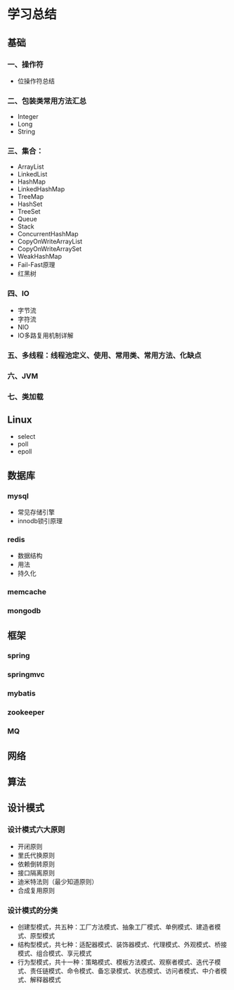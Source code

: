 # 学习总结

## 基础

### 一、操作符
* 位操作符总结

### 二、包装类常用方法汇总
* Integer
* Long
* String

### 三、集合：
* ArrayList
* LinkedList
* HashMap
* LinkedHashMap
* TreeMap
* HashSet
* TreeSet
* Queue
* Stack
* ConcurrentHashMap
* CopyOnWriteArrayList
* CopyOnWriteArraySet
* WeakHashMap
* Fail-Fast原理
* 红黑树

### 四、IO
* 字节流
* 字符流
* NIO
* IO多路复用机制详解

### 五、多线程：线程池定义、使用、常用类、常用方法、化缺点
### 六、JVM
### 七、类加载


## Linux
* select
* poll
* epoll

## 数据库
### mysql
* 常见存储引擎
* innodb锁引原理

### redis
* 数据结构
* 用法
* 持久化

### memcache

### mongodb


## 框架
### spring
### springmvc
### mybatis
### zookeeper
### MQ



## 网络


## 算法


## 设计模式
### 设计模式六大原则
* 开闭原则
* 里氏代换原则
* 依赖倒转原则
* 接口隔离原则
* 迪米特法则（最少知道原则）
* 合成复用原则

### 设计模式的分类
* 创建型模式，共五种：工厂方法模式、抽象工厂模式、单例模式、建造者模式、原型模式
* 结构型模式，共七种：适配器模式、装饰器模式、代理模式、外观模式、桥接模式、组合模式、享元模式
* 行为型模式，共十一种：策略模式、模板方法模式、观察者模式、迭代子模式、责任链模式、命令模式、备忘录模式、状态模式、访问者模式、中介者模式、解释器模式



